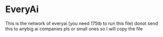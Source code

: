 # EveryAi
This is the network of everyai (you need 175tb to run this file) donot send this to anybig ai companies pls or small ones so I will copy the file
